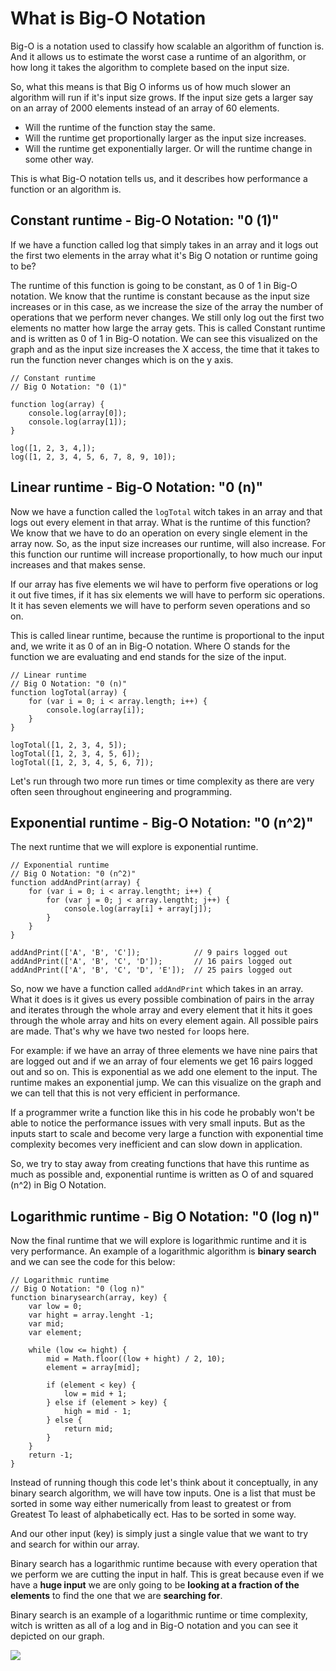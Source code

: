 # What is Big-O Notation

Big-O is a notation used to classify how scalable an algorithm of function is.
And it allows us to estimate the worst case a runtime of an algorithm, or how long it takes the algorithm to complete based on the input size.


So, what this means is that Big O informs us of how much slower an algorithm will run if it's input size grows. If the input size gets a larger say on an array of 2000 elements instead of an array of 60 elements.
- Will the runtime of the function stay the same. 
- Will the runtime get proportionally larger as the input size increases. 
- Will the runtime get exponentially larger. Or will the runtime change in some other way.

This is what Big-O notation tells us, and it describes how performance a function or an algorithm is.
  
## Constant runtime - Big-O Notation: "0 (1)"

If we have a function called log that simply takes in an array and it logs out the first two elements in the array what it's Big O notation or runtime going to be?

The runtime of this function is going to be constant, as 0 of 1 in Big-O notation. We know that the runtime is constant because as the input size increases or in this case, as we increase the size of the array the number of operations that we perform never changes. We still only log out the first two elements no matter how large the array gets. This is called Constant runtime and is written as 0 of 1 in Big-O notation.
We can see this visualized on the graph and as the input size increases the X access, the time that it takes to run the function never changes which is on the y axis.

```
// Constant runtime
// Big O Notation: "0 (1)"

function log(array) {
    console.log(array[0]);
    console.log(array[1]);
}

log([1, 2, 3, 4,]);
log([1, 2, 3, 4, 5, 6, 7, 8, 9, 10]);
```

## Linear runtime - Big-O Notation: "0 (n)"
Now we have a function called the `logTotal` witch takes in an array and that logs out every element in that array.
What is the runtime of this function?
We know that we have to do an operation on every single element in the array now. So, as the input size increases our runtime, will also increase. For this function our runtime will increase proportionally, to how much our input increases and that makes sense.

If our array has five elements we wil have to perform five operations or log it out five times, if it has six elements we will have to perform sic operations. It it has seven elements we will have to perform seven operations and so on.

This is called linear runtime, because the runtime is proportional to the input and, we write it as 0 of an in Big-O notation. Where O stands for the function we are evaluating and end stands for the size of the input.

```
// Linear runtime
// Big O Notation: "0 (n)"
function logTotal(array) {
    for (var i = 0; i < array.length; i++) {
        console.log(array[i]);
    }
}

logTotal([1, 2, 3, 4, 5]);
logTotal([1, 2, 3, 4, 5, 6]);
logTotal([1, 2, 3, 4, 5, 6, 7]);
```

Let's run through two more run times or time complexity as there are very often seen throughout engineering and programming.


## Exponential runtime - Big-O Notation: "0 (n^2)"
The next runtime that we will explore is exponential runtime.

```
// Exponential runtime
// Big O Notation: "0 (n^2)"
function addAndPrint(array) {
    for (var i = 0; i < array.lengtht; i++) {
        for (var j = 0; j < array.lengtht; j++) {
            console.log(array[i] + array[j]);
        }
    }
}

addAndPrint(['A', 'B', 'C']);            // 9 pairs logged out
addAndPrint(['A', 'B', 'C', 'D']);       // 16 pairs logged out
addAndPrint(['A', 'B', 'C', 'D', 'E']);  // 25 pairs logged out
```

So, now we have a function called `addAndPrint` which takes in an array. What it does is it gives us every possible combination of pairs in the array and iterates through the whole array and every element that it hits it goes through the whole array and hits on every element again. All possible pairs are made.
That's why we have two nested `for` loops here.

For example: if we have an array of three elements we have nine pairs that are logged out and if we an array of four elements we get 16 pairs logged out and so on.
This is exponential as we add one element to the input. The runtime makes an exponential jump. We can this visualize on the graph and we can tell that this is not very efficient in performance.

If a programmer write a function like this in his code he probably won't be able to notice the performance issues with very small inputs. But as the inputs start to scale and become very large a function with exponential time complexity becomes very inefficient and can slow down in application.

So, we try to stay away from creating functions that have this runtime as much as possible and, exponential runtime is written as O of and squared (n^2) in Big O Notation.


## Logarithmic runtime  - Big O Notation: "0 (log n)"
Now the final runtime that we will explore is logarithmic runtime and it is very performance.
An example of a logarithmic algorithm is **binary search** and we can see the code for this below:

```
// Logarithmic runtime
// Big O Notation: "0 (log n)"
function binarysearch(array, key) {
    var low = 0;
    var hight = array.lenght -1;
    var mid;
    var element;
    
    while (low <= hight) {
        mid = Math.floor((low + hight) / 2, 10);
        element = array[mid];
        
        if (element < key) {
            low = mid + 1;
        } else if (element > key) {
            high = mid - 1;
        } else {
            return mid;
        }
    }
    return -1;
}
```

Instead of running though this code let's think about it conceptually, in any binary search algorithm, we will have tow inputs.
One is a list that must be sorted in some way either numerically from least to greatest or from Greatest To least of alphabetically ect. Has to be sorted in some way.

And our other input (key) is simply just a single value that we want to try and search for within our array. 

Binary search has a logarithmic runtime because with every operation that we perform we are cutting the input in half. This is great because even if we have a **huge input** we are only going to be **looking at a fraction of the elements** to find the one that we are **searching for**.

Binary search is an example of a logarithmic runtime or time complexity, witch is written as all of a log and in Big-O notation and you can see it depicted on our graph.

![](http://www.pycolors.com/v2/git/Big-0/Big-O-Notation.png)
